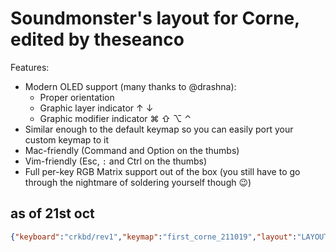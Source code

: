 # Soundmonster's layout for Corne, edited by theseanco

Features:

* Modern OLED support (many thanks to @drashna):
  * Proper orientation
  * Graphic layer indicator ↑ ↓
  * Graphic modifier indicator ⌘ ⇧ ⌥  ⌃
* Similar enough to the default keymap so you can easily port your custom keymap to it
* Mac-friendly (Command and Option on the thumbs)
* Vim-friendly (Esc, `:` and Ctrl on the thumbs)
* Full per-key RGB Matrix support out of the box (you still have to go through the nightmare of soldering yourself though 😉)

## as of 21st oct

```JSON
{"keyboard":"crkbd/rev1","keymap":"first_corne_211019","layout":"LAYOUT","layers":[["KC_Q","KC_W","KC_E","KC_R","KC_T","KC_NO","KC_NO","KC_Y","KC_U","KC_I","KC_O","KC_P","KC_A","KC_S","KC_D","KC_F","KC_G","KC_NO","ALL_T(KC_NO)","KC_H","KC_J","KC_K","KC_L","KC_SCLN","KC_Z","KC_X","KC_C","KC_V","KC_B","MEH_T(KC_TAB)","C_S_T(KC_ESC)","KC_N","KC_M","KC_COMM","KC_DOT","KC_SLSH","LALT(KC_PGUP)","LGUI_T(KC_ENT)","LCTL_T(KC_ESC)","LSFT_T(KC_BSPC)","LT(2,KC_SPC)","LT(1,KC_PGDN)"],["KC_EXLM","KC_DQUO","KC_LCBR","KC_RCBR","KC_PIPE","KC_NO","KC_NO","KC_PMNS","KC_UNDS","KC_PAST","KC_NO","KC_NO","KC_HASH","KC_DLR","KC_LPRN","KC_RPRN","KC_GRV","KC_NO","KC_NO","KC_PEQL","KC_PPLS","KC_PSLS","KC_NO","KC_NO","KC_PERC","KC_CIRC","KC_LBRC","KC_RBRC","KC_TILD","KC_NO","KC_NO","KC_QUOT","KC_AT","KC_RO","KC_LT","KC_GT","KC_NO","KC_NO","KC_NO","KC_NO","KC_NO","KC_NO"],["KC_1","KC_2","KC_3","KC_4","KC_5","KC_NO","TO(3)","KC_6","KC_7","KC_8","KC_9","KC_0","KC_F1","KC_F2","KC_F3","KC_F4","KC_F5","KC_NO","KC_NO","KC_LEFT","KC_DOWN","KC_UP","KC_RGHT","KC_PGUP","KC_F6","KC_F7","KC_F8","KC_F9","KC_F10","KC_NO","KC_NO","KC_F11","KC_F12","KC_NO","KC_NO","KC_PGDN","KC_NO","KC_NO","KC_NO","KC_NO","KC_NO","KC_NO"],["RESET","KC_NO","KC_NO","KC_NO","KC_NO","TO(0)","KC_TRNS","KC_NO","KC_NO","KC_NO","KC_NO","BL_TOGG","RGB_TOG","RGB_HUI","RGB_SAI","RGB_VAI","KC_NO","KC_NO","KC_NO","KC_MPLY","KC_NO","BL_STEP","BL_INC","BL_ON","RGB_MOD","RGB_HUD","RGB_SAD","RGB_VAD","KC_NO","KC_NO","KC_MUTE","KC_VOLU","KC_VOLD","BL_BRTG","BL_DEC","BL_OFF","KC_NO","KC_NO","KC_NO","KC_NO","KC_NO","KC_NO"]],"author":"","notes":""}
```
